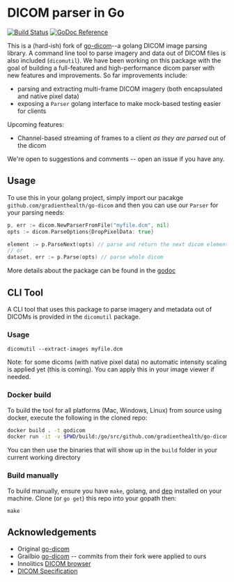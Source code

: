 # DICOM parser in Go
[![Build Status](https://travis-ci.org/gradienthealth/dicom.svg?branch=master)](https://travis-ci.org/gradienthealth/dicom)
[![GoDoc Reference](https://godoc.org/github.com/gradienthealth/dicom?status.svg)](https://godoc.org/github.com/gradienthealth/dicom)

This is a (hard-ish) fork of [go-dicom](https://github.com/gillesdemey/go-dicom)--a golang DICOM image parsing library. A command line tool to parse imagery and data out of DICOM files is also included (`dicomutil`). We have been working on this package with the goal of building a full-featured and high-performance dicom parser with new features and improvements. So far improvements include: 
* parsing and extracting multi-frame DICOM imagery (both encapsulated and native pixel data)
* exposing a `Parser` golang interface to make mock-based testing easier for clients

Upcoming features:
* Channel-based streaming of frames to a client _as they are parsed_ out of the dicom

We're open to suggestions and comments -- open an issue if you have any. 

## Usage
To use this in your golang project, simply import our pacakge `github.com/gradienthealth/go-dicom` and then you can use our `Parser` for your parsing needs:
```go 
p, err := dicom.NewParserFromFile("myfile.dcm", nil)
opts := dicom.ParseOptions{DropPixelData: true}

element := p.ParseNext(opts) // parse and return the next dicom element
// or
dataset, err := p.Parse(opts) // parse whole dicom
```
More details about the package can be found in the [godoc](https://godoc.org/github.com/gradienthealth/go-dicom)

## CLI Tool
A CLI tool that uses this package to parse imagery and metadata out of DICOMs is provided in the `dicomutil` package. 
### Usage
```
dicomutil --extract-images myfile.dcm
```
Note: for some dicoms (with native pixel data) no automatic intensity scaling is applied yet (this is coming). You can apply this in your image viewer if needed. 
### Docker build
To build the tool for all platforms (Mac, Windows, Linux) from source using docker, execute the following in the cloned repo:
```bash
docker build . -t godicom
docker run -it -v $PWD/build:/go/src/github.com/gradienthealth/go-dicom/build godicom make release
```
You can then use the binaries that will show up in the `build` folder in your current working directory
### Build manually
To build manually, ensure you have `make`, golang, and [dep](https://github.com/golang/dep) installed on your machine. Clone (or `go get`) this repo into your gopath then:
```
make
```

## Acknowledgements

* Original [go-dicom](https://github.com/gillesdemey/go-dicom)
* Grailbio [go-dicom](https://github.com/grailbio/go-dicom) -- commits from their fork were applied to ours
* Innolitics [DICOM browser](https://dicom.innolitics.com/ciods)
* [DICOM Specification](http://dicom.nema.org/medical/dicom/current/output/pdf/part05.pdf)

